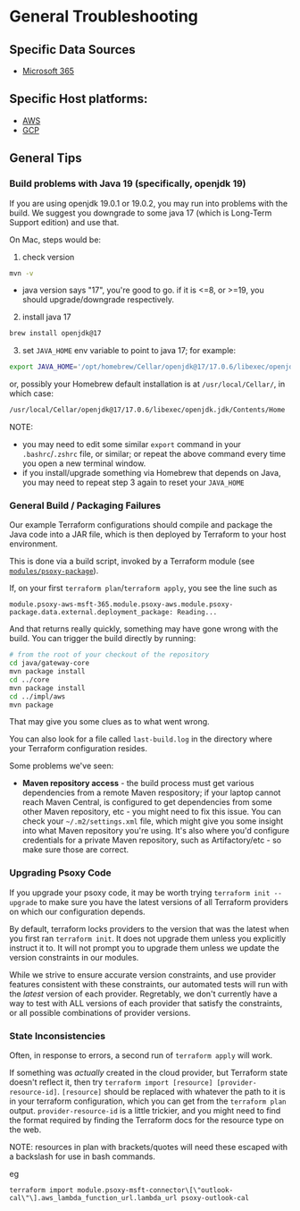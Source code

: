 
# General Troubleshooting

## Specific Data Sources
 - [Microsoft 365](docs/sources/msft-365/troubleshooting.md)


## Specific Host platforms:
  - [AWS](docs/aws/troubleshooting.md)
  - [GCP](docs/gcp/troubleshooting.md)

## General Tips

### Build problems with Java 19 (specifically, openjdk 19)

If you are using openjdk 19.0.1 or 19.0.2, you may run into problems with the build. We suggest you
downgrade to some java 17 (which is Long-Term Support edition) and use that.

On Mac, steps would be:

1. check version
```bash
mvn -v
```
- java version says "17", you're good to go. if it is <=8, or >=19, you should upgrade/downgrade
  respectively.

2. install java 17
```bash
brew install openjdk@17
```

3. set `JAVA_HOME` env variable to point to java 17; for example:

```bash
export JAVA_HOME='/opt/homebrew/Cellar/openjdk@17/17.0.6/libexec/openjdk.jdk/Contents/Home'
```

or, possibly your Homebrew default installation is at `/usr/local/Cellar/`, in which case:

```bash
/usr/local/Cellar/openjdk@17/17.0.6/libexec/openjdk.jdk/Contents/Home
```

NOTE:
  - you may need to edit some similar `export` command in your `.bashrc`/`.zshrc` file, or similar;
    or repeat the above command every time you open a new terminal window.
  - if you install/upgrade something via Homebrew that depends on Java, you may need to repeat step
    3 again to reset your `JAVA_HOME`


### General Build / Packaging Failures
Our example Terraform configurations should compile and package the Java code into a JAR file, which
is then deployed by Terraform to your host environment.

This is done via a build script, invoked by a Terraform module (see [`modules/psoxy-package`](../infra/modules/psoxy-package)).

If, on your first `terraform plan`/`terraform apply`, you see the line such as

`module.psoxy-aws-msft-365.module.psoxy-aws.module.psoxy-package.data.external.deployment_package: Reading...`

And that returns really quickly, something may have gone wrong with the build. You can trigger the
build directly by running:
```bash
# from the root of your checkout of the repository
cd java/gateway-core
mvn package install
cd ../core
mvn package install
cd ../impl/aws
mvn package
```
That may give you some clues as to what went wrong.

You can also look for a file called `last-build.log` in the directory where your Terraform
configuration resides.

Some problems we've seen:
  - **Maven repository access** - the build process must get various dependencies from a remote
    Maven respository; if your laptop cannot reach Maven Central, is configured to get dependencies
    from some other Maven repository, etc - you might need to fix this issue. You can check your
    `~/.m2/settings.xml` file, which might give you some insight into what Maven repository you're
    using. It's also where you'd configure credentials for a private Maven repository, such as
    Artifactory/etc - so make sure those are correct.


### Upgrading Psoxy Code

If you upgrade your psoxy code, it may be worth trying `terraform init --upgrade` to make sure
you have the latest versions of all Terraform providers on which our configuration depends.

By default, terraform locks providers to the version that was the latest when you first ran
`terraform init`.  It does not upgrade them unless you explicitly instruct it to. It will not
prompt you to upgrade them unless we update the version constraints in our modules.

While we strive to ensure accurate version constraints, and use provider features consistent with
these constraints, our automated tests will run with the *latest* version of each provider.
Regretably, we don't currently have a way to test with ALL versions of each provider that satisfy the
constraints, or all possible combinations of provider versions.


### State Inconsistencies

Often, in response to errors, a second run of `terraform apply` will work.

If something was *actually* created in the cloud provider, but Terraform state doesn't reflect it,
then try `terraform import [resource] [provider-resource-id]`. `[resource]` should be replaced with
whatever the path to it is in your terraform configuration, which you can get from the
`terraform plan` output. `provider-resource-id` is a little trickier, and you might need to find
the format required by finding the Terraform docs for the resource type on the web.

NOTE: resources in plan with brackets/quotes will need these escaped with a backslash for use in
bash commands.

eg
```shell
terraform import module.psoxy-msft-connector\[\"outlook-cal\"\].aws_lambda_function_url.lambda_url psoxy-outlook-cal
```






